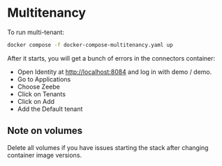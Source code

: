 # Multitenancy

To run multi-tenant:

```bash
docker compose -f docker-compose-multitenancy.yaml up
```

After it starts, you will get a bunch of errors in the connectors container: 

- Open Identity at [http://localhost:8084](http://localhost:8084/) and log in with demo / demo. 
- Go to Applications
- Choose Zeebe
- Click on Tenants
- Click on Add
- Add the Default tenant

## Note on volumes

Delete all volumes if you have issues starting the stack after changing container image versions.